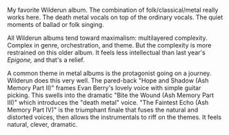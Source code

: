 My favorite Wilderun album. The combination of folk/classical/metal really works here. The death metal vocals
on top of the ordinary vocals. The quiet moments of ballad or folk singing.

All Wilderun albums tend toward maximalism: multilayered complexity. Complex in genre, orchestration, and
theme. But the complexity is more restrained on this older album. It feels less intellectual than last year's
*Epigone,* and that's a relief.

A common theme in metal albums is the protagonist going on a journey. Wilderun does this very well. The
pared-back "Hope and Shadow (Ash Memory Part II)" frames Evan Berry's lovely voice with simple guitar picking.
This swells into the dramatic "Bite the Wound (Ash Memory Part III)" which introduces the "death
metal" voice. "The Faintest Echo (Ash Memory Part IV)" is the triumphant finale that fuses the natural and
distorted voices, then allows the instrumentals to riff on the themes. It feels natural, clever, dramatic.